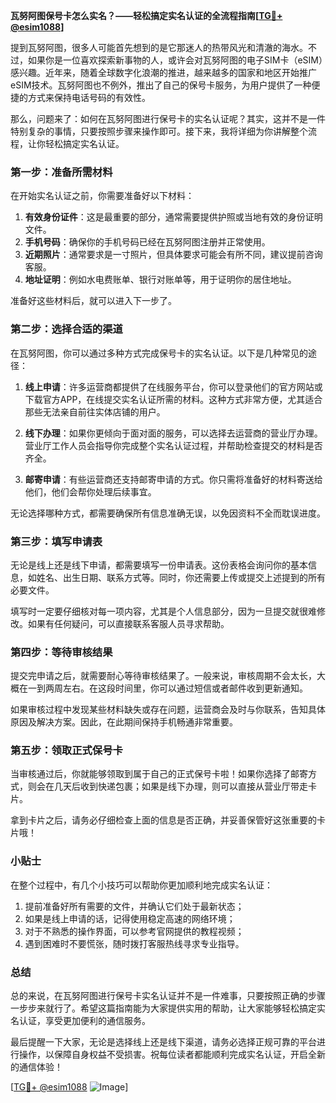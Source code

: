 **瓦努阿图保号卡怎么实名？——轻松搞定实名认证的全流程指南[[TG💪+ @esim1088](https://t.me/s/esim1088)]**

提到瓦努阿图，很多人可能首先想到的是它那迷人的热带风光和清澈的海水。不过，如果你是一位喜欢探索新事物的人，或许会对瓦努阿图的电子SIM卡（eSIM）感兴趣。近年来，随着全球数字化浪潮的推进，越来越多的国家和地区开始推广eSIM技术。瓦努阿图也不例外，推出了自己的保号卡服务，为用户提供了一种便捷的方式来保持电话号码的有效性。

那么，问题来了：如何在瓦努阿图进行保号卡的实名认证呢？其实，这并不是一件特别复杂的事情，只要按照步骤来操作即可。接下来，我将详细为你讲解整个流程，让你轻松搞定实名认证。

### 第一步：准备所需材料

在开始实名认证之前，你需要准备好以下材料：

1. **有效身份证件**：这是最重要的部分，通常需要提供护照或当地有效的身份证明文件。
2. **手机号码**：确保你的手机号码已经在瓦努阿图注册并正常使用。
3. **近期照片**：通常要求是一寸照片，但具体要求可能会有所不同，建议提前咨询客服。
4. **地址证明**：例如水电费账单、银行对账单等，用于证明你的居住地址。

准备好这些材料后，就可以进入下一步了。

### 第二步：选择合适的渠道

在瓦努阿图，你可以通过多种方式完成保号卡的实名认证。以下是几种常见的途径：

1. **线上申请**：许多运营商都提供了在线服务平台，你可以登录他们的官方网站或下载官方APP，在线提交实名认证所需的材料。这种方式非常方便，尤其适合那些无法亲自前往实体店铺的用户。
   
2. **线下办理**：如果你更倾向于面对面的服务，可以选择去运营商的营业厅办理。营业厅工作人员会指导你完成整个实名认证过程，并帮助检查提交的材料是否齐全。

3. **邮寄申请**：有些运营商还支持邮寄申请的方式。你只需将准备好的材料寄送给他们，他们会帮你处理后续事宜。

无论选择哪种方式，都需要确保所有信息准确无误，以免因资料不全而耽误进度。

### 第三步：填写申请表

无论是线上还是线下申请，都需要填写一份申请表。这份表格会询问你的基本信息，如姓名、出生日期、联系方式等。同时，你还需要上传或提交上述提到的所有必要文件。

填写时一定要仔细核对每一项内容，尤其是个人信息部分，因为一旦提交就很难修改。如果有任何疑问，可以直接联系客服人员寻求帮助。

### 第四步：等待审核结果

提交完申请之后，就需要耐心等待审核结果了。一般来说，审核周期不会太长，大概在一到两周左右。在这段时间里，你可以通过短信或者邮件收到更新通知。

如果审核过程中发现某些材料缺失或存在问题，运营商会及时与你联系，告知具体原因及解决方案。因此，在此期间保持手机畅通非常重要。

### 第五步：领取正式保号卡

当审核通过后，你就能够领取到属于自己的正式保号卡啦！如果你选择了邮寄方式，则会在几天后收到快递包裹；如果是线下办理，则可以直接从营业厅带走卡片。

拿到卡片之后，请务必仔细检查上面的信息是否正确，并妥善保管好这张重要的卡片哦！

### 小贴士

在整个过程中，有几个小技巧可以帮助你更加顺利地完成实名认证：

1. 提前准备好所有需要的文件，并确认它们处于最新状态；
2. 如果是线上申请的话，记得使用稳定高速的网络环境；
3. 对于不熟悉的操作界面，可以参考官网提供的教程视频；
4. 遇到困难时不要慌张，随时拨打客服热线寻求专业指导。

### 总结

总的来说，在瓦努阿图进行保号卡实名认证并不是一件难事，只要按照正确的步骤一步步来就行了。希望这篇指南能为大家提供实用的帮助，让大家能够轻松搞定实名认证，享受更加便利的通信服务。

最后提醒一下大家，无论是选择线上还是线下渠道，请务必选择正规可靠的平台进行操作，以保障自身权益不受损害。祝每位读者都能顺利完成实名认证，开启全新的通信体验！

[[TG💪+ @esim1088](https://t.me/s/esim1088) ![Image](https://i.postimg.cc/4NQfJmqS/Snipaste-2025-05-13-00-14-12.png)]